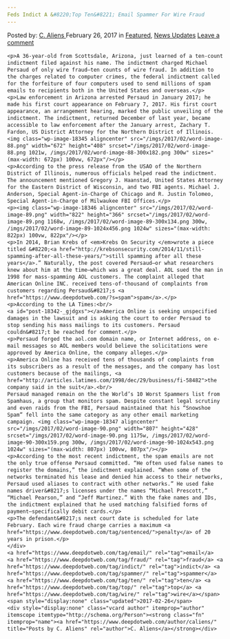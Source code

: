 ```yaml
---
Feds Indict A &#8220;Top Ten&#8221; Email Spammer For Wire Fraud
---
```

<article class="post-listing post-18342 post type-post status-publish format-standard has-post-thumbnail hentry  tag-email tag-fraud tag-indict tag-spammer tag-ten tag-top tag-wire">
    <div class="post-inner">
        <span>Posted by: <a href="https://www.deepdotweb.com/author/caliens/" title="">C. Aliens </a></span>
    <span>February 26, 2017</span>
    <span>in <a href="https://www.deepdotweb.com/category/deepdot-news/" rel="category tag">Featured</a>, <a href="https://www.deepdotweb.com/category/news-updates/" rel="category tag">News Updates</a></span>
    <span><a href="https://www.deepdotweb.com/2017/02/26/feds-indict-top-ten-email-spammer-wire-fraud/#respond">Leave a comment</a></span>
    </p>
    <div class="clear"></div>
    
    <p>A 36-year-old from Scottsdale, Arizona, just learned of a ten-count indictment filed against his name. The indictment charged Michael Persaud of only wire fraud—ten counts of wire fraud. In addition to the charges related to computer crimes, the federal indictment called for the forfeiture of four computers used to send millions of spam emails to recipients both in the United States and overseas.</p>
    <p>Law enforcement in Arizona arrested Persaud in January 2017; he made his first court appearance on February 7, 2017. His first court appearance, an arrangement hearing, marked the public unveiling of the indictment. The indictment, returned December of last year, became accessible to law enforcement after the January arrest, Zachary T. Fardon, US District Attorney for the Northern District of Illinois. <img class="wp-image-18345 aligncenter" src="/imgs/2017/02/word-image-88.png" width="672" height="408" srcset="/imgs/2017/02/word-image-88.png 1021w, /imgs/2017/02/word-image-88-300x182.png 300w" sizes="(max-width: 672px) 100vw, 672px"/></p>
    <p>According to the press release from the USAO of the Northern District of Illinois, numerous officials helped read the indictment. The announcement mentioned Gregory J. Haanstad, United States Attorney for the Eastern District of Wisconsin, and two FBI agents. Michael J. Anderson, Special Agent-in-Charge of Chicago and R. Justin Tolomeo, Special Agent-in-Charge of Milwaukee FBI Offices.</p>
    <p><img class="wp-image-18346 aligncenter" src="/imgs/2017/02/word-image-89.png" width="822" height="366" srcset="/imgs/2017/02/word-image-89.png 1168w, /imgs/2017/02/word-image-89-300x134.png 300w, /imgs/2017/02/word-image-89-1024x456.png 1024w" sizes="(max-width: 822px) 100vw, 822px"/></p>
    <p>In 2014, Brian Krebs of <em>Krebs On Security </em>wrote a piece titled &#8220;<a href="http://krebsonsecurity.com/2014/11/still-spamming-after-all-these-years/">still spamming after all these years</a>.” Naturally, the post covered Persaud—or what researchers knew about him at the time—which was a great deal. AOL sued the man in 1998 for mass-spamming AOL customers. The complaint alleged that American Online INC. received tens-of-thousand of complaints from customers regarding Persaud&#8217;s <a href="https://www.deepdotweb.com/?s=spam">spam</a>.</p>
    <p>According to the LA Times:<br/>
    <a id="post-18342-_gjdgxs"></a>America Online is seeking unspecified damages in the lawsuit and is asking the court to order Persaud to stop sending his mass mailings to its customers. Persaud couldn&#8217;t be reached for comment.</p>
    <p>Persaud forged the aol.com domain name, or Internet address, on e-mail messages so AOL members would believe the solicitations were approved by America Online, the company alleges.</p>
    <p>America Online has received tens of thousands of complaints from its subscribers as a result of the messages, and the company has lost customers because of the mailings, <a href="http://articles.latimes.com/1998/dec/29/business/fi-58482">the company said in the suit</a>.<br/>
    Persaud managed remain on the the World’s 10 Worst Spammers list from Spamhaus, a group that monitors spam. Despite constant legal scrutiny and even raids from the FBI, Persaud maintained that his “Snowshoe Spam” fell into the same category as any other email marketing campaign. <img class="wp-image-18347 aligncenter" src="/imgs/2017/02/word-image-90.png" width="807" height="428" srcset="/imgs/2017/02/word-image-90.png 1175w, /imgs/2017/02/word-image-90-300x159.png 300w, /imgs/2017/02/word-image-90-1024x543.png 1024w" sizes="(max-width: 807px) 100vw, 807px"/></p>
    <p>According to the most recent indictment, the spam emails are not the only true offense Persaud committed. “He often used false names to register the domains,” the indictment explained. “When some of the networks terminated his lease and denied him access to their networks, Persaud used aliases to contract with other networks.” He used fake names driver&#8217;s licenses under the names “Michael Prescott,” “Michael Pearson,” and “Jeff Martinez.” With the fake names and IDs, the indictment explained that he used matching falsified forms of payment—specifically debit cards.</p>
    <p>The defendant&#8217;s next court date is scheduled for late February. Each wire fraud charge carries a maximum <a href="https://www.deepdotweb.com/tag/sentenced/">penalty</a> of 20 years in prison.</p>
    </div>
    <a href="https://www.deepdotweb.com/tag/email/" rel="tag">email</a>  <a href="https://www.deepdotweb.com/tag/fraud/" rel="tag">fraud</a> <a href="https://www.deepdotweb.com/tag/indict/" rel="tag">indict</a> <a href="https://www.deepdotweb.com/tag/spammer/" rel="tag">spammer</a> <a href="https://www.deepdotweb.com/tag/ten/" rel="tag">ten</a> <a href="https://www.deepdotweb.com/tag/top/" rel="tag">top</a> <a href="https://www.deepdotweb.com/tag/wire/" rel="tag">wire</a></span> <span style="display:none" class="updated">2017-02-26</span>
    <div style="display:none" class="vcard author" itemprop="author" itemscope itemtype="http://schema.org/Person"><strong class="fn" itemprop="name"><a href="https://www.deepdotweb.com/author/caliens/" title="Posts by C. Aliens" rel="author">C. Aliens</a></strong></div>
    
